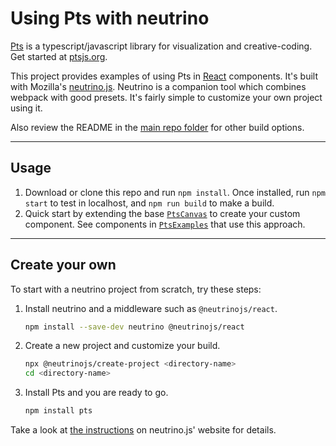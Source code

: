 # Using Pts with neutrino

[Pts](https://github.com/williamngan/pts) is a typescript/javascript library for visualization and creative-coding. Get started at [ptsjs.org](https://ptsjs.org).

This project provides examples of using Pts in [React](https://github.com/facebook/react) components. It's built with Mozilla's [neutrino.js](https://neutrinojs.org). Neutrino is a companion tool which combines webpack with good presets. It's fairly simple to customize your own project using it.

Also review the README in the [main repo folder](../) for other build options.

---

## Usage

1. Download or clone this repo and run `npm install`. Once installed, run `npm start` to test in localhost, and `npm run build` to make a build.
2. Quick start by extending the base [`PtsCanvas`](https://github.com/williamngan/pts-react-example/blob/master/src/PtsCanvas.jsx) to create your custom component. See components in [`PtsExamples`](https://github.com/williamngan/pts-react-example/blob/master/src/PtsExamples.jsx) that use this approach.

---

## Create your own

To start with a neutrino project from scratch, try these steps:
 
1. Install neutrino and a middleware such as `@neutrinojs/react`.
    ```bash
    npm install --save-dev neutrino @neutrinojs/react
    ```
2. Create a new project and customize your build.
    ```bash
    npx @neutrinojs/create-project <directory-name>
    cd <directory-name>
    ```
3. Install Pts and you are ready to go.
    ```bash
    npm install pts
    ```

Take a look at [the instructions](https://neutrinojs.org/installation/) on neutrino.js' website for details.
